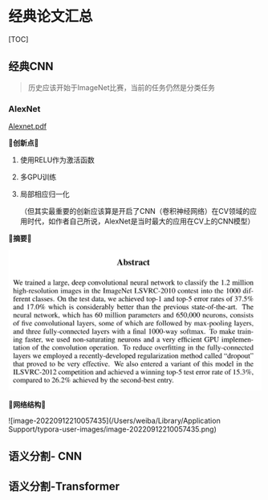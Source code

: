 # 经典论文汇总

[TOC]

## 经典CNN

> 历史应该开始于ImageNet比赛，当前的任务仍然是分类任务

### AlexNet

 [Alexnet.pdf](https://github.com/Tail-19/CV--Semantic-Segmentation-Oriented-Paper-Summary/blob/main/经典CNN/Alexnet.pdf) 

🌟**创新点🌟**

1. 使用RELU作为激活函数

2. 多GPU训练

3. 局部相应归一化

   （但其实最重要的创新应该算是开启了CNN（卷积神经网络）在CV领域的应用时代，如作者自己所说，AlexNet是当时最大的应用在CV上的CNN模型）

**🌟摘要🌟**

![AlexNet_ast.png](https://github.com/Tail-19/CV--Semantic-Segmentation-Oriented-Paper-Summary/blob/main/images/AlexNet_ast.png)

**🌟网络结构🌟**

![image-20220912210057435](/Users/weiba/Library/Application Support/typora-user-images/image-20220912210057435.png)



## 语义分割- CNN

## 语义分割-Transformer
